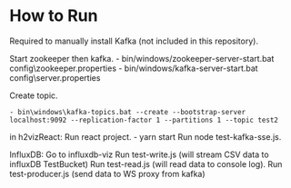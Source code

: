 # How to Run

Required to manually install Kafka (not included in this repository).

Start zookeeper then kafka.
	- bin/windows/zookeeper-server-start.bat config\zookeeper.properties
	- bin/windows/kafka-server-start.bat config\server.properties

Create topic.

	- bin\windows\kafka-topics.bat --create --bootstrap-server localhost:9092 --replication-factor 1 --partitions 1 --topic test2

in h2vizReact:
 Run react project.
	- yarn start
 Run node test-kafka-sse.js.

InfluxDB:
Go to influxdb-viz
  Run test-write.js (will stream CSV data to influxDB TestBucket)
  Run test-read.js  (will read data to console log).
  Run test-producer.js (send data to WS proxy from kafka)